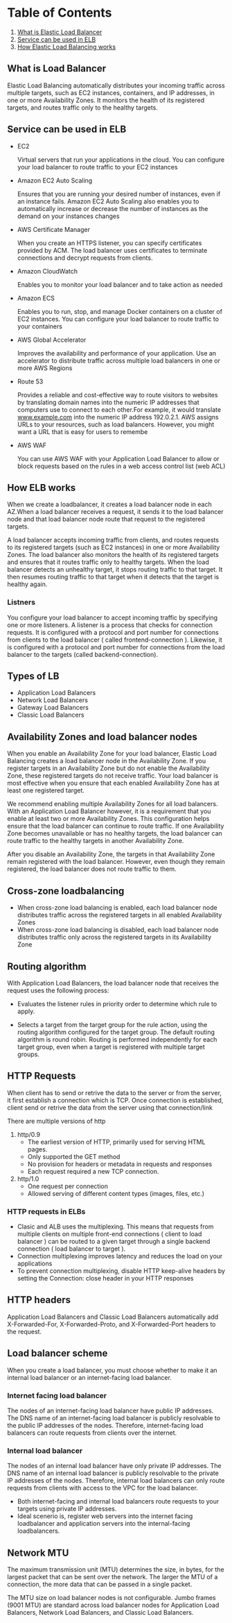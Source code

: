 # Table of Contents
1. [What is Elastic Load Balancer](#What-is-load-balancer)
2. [Service can be used in ELB](#services-can-be-used-in-elb)
3. [How Elastic Load Balancing works](#How-Elastic-Load-Balancing-works)

## What is Load Balancer
Elastic Load Balancing automatically distributes your incoming traffic across multiple targets, such as EC2 instances, containers, and IP addresses, in one or more Availability Zones. It monitors the health of its registered targets, and routes traffic only to the healthy targets.

## Service can be used in ELB

- EC2

    Virtual servers that run your applications in the cloud. You can configure your load balancer to route traffic to your EC2 instances
- Amazon EC2 Auto Scaling

    Ensures that you are running your desired number of instances, even if an instance fails. Amazon EC2 Auto Scaling also enables you to automatically increase or decrease the number of instances as the demand on your instances changes
- AWS Certificate Manager

    When you create an HTTPS listener, you can specify certificates provided by ACM. The load balancer uses certificates to terminate connections and decrypt requests from clients.
- Amazon CloudWatch

    Enables you to monitor your load balancer and to take action as needed
- Amazon ECS

    Enables you to run, stop, and manage Docker containers on a cluster of EC2 instances. You can configure your load balancer to route traffic to your containers
- AWS Global Accelerator

    Improves the availability and performance of your application. Use an accelerator to distribute traffic across multiple load balancers in one or more AWS Regions
- Route 53

    Provides a reliable and cost-effective way to route visitors to websites by translating domain names into the numeric IP addresses that computers use to connect to each other.For example, it would translate www.example.com into the numeric IP address 192.0.2.1. AWS assigns URLs to your resources, such as load balancers. However, you might want a URL that is easy for users to remembe
- AWS WAF

    You can use AWS WAF with your Application Load Balancer to allow or block requests based on the rules in a web access control list (web ACL)

## How ELB works
When we create a loadbalancer, it creates a load balancer node in each AZ.When a load balancer receives a request, it sends it to the load balancer node and that load balancer node route that request to the registered targets.

A load balancer accepts incoming traffic from clients, and routes requests to its registered targets (such as EC2 instances) in one or more Availability Zones. The load balancer also monitors the health of its registered targets and ensures that it routes traffic only to healthy targets. When the load balancer detects an unhealthy target, it stops routing traffic to that target. It then resumes routing traffic to that target when it detects that the target is healthy again.

### Listners
You configure your load balancer to accept incoming traffic by specifying one or more listeners. A listener is a process that checks for connection requests. It is configured with a protocol and port number for connections from clients to the load balancer ( called frontend-connection ). Likewise, it is configured with a protocol and port number for connections from the load balancer to the targets (called backend-connection).

## Types of LB
- Application Load Balancers
- Network Load Balancers
- Gateway Load Balancers
- Classic Load Balancers

## Availability Zones and load balancer nodes

When you enable an Availability Zone for your load balancer, Elastic Load Balancing creates a load balancer node in the Availability Zone. If you register targets in an Availability Zone but do not enable the Availability Zone, these registered targets do not receive traffic. Your load balancer is most effective when you ensure that each enabled Availability Zone has at least one registered target.

We recommend enabling multiple Availability Zones for all load balancers. With an Application Load Balancer however, it is a requirement that you enable at least two or more Availability Zones. This configuration helps ensure that the load balancer can continue to route traffic. If one Availability Zone becomes unavailable or has no healthy targets, the load balancer can route traffic to the healthy targets in another Availability Zone.

After you disable an Availability Zone, the targets in that Availability Zone remain registered with the load balancer. However, even though they remain registered, the load balancer does not route traffic to them.

## Cross-zone loadbalancing

- When cross-zone load balancing is enabled, each load balancer node distributes traffic across the registered targets in all enabled Availability Zones
- When cross-zone load balancing is disabled, each load balancer node distributes traffic only across the registered targets in its Availability Zone


## Routing algorithm

With Application Load Balancers, the load balancer node that receives the request uses the following process:

- Evaluates the listener rules in priority order to determine which rule to apply.

- Selects a target from the target group for the rule action, using the routing algorithm configured for the target group. The default routing algorithm is round robin. Routing is performed independently for each target group, even when a target is registered with multiple target groups.

## HTTP Requests

When client has to send or retrive the data to the server or from the server, it first establish a connection which is TCP. Once connection is established, client send or retrive the data from the server using that connection/link

There are multiple versions of http
1. http/0.9
    - The earliest version of HTTP, primarily used for serving HTML pages.
    - Only supported the GET method
    - No provision for headers or metadata in requests and responses
    - Each request required a new TCP connection.
2. http/1.0
    - One request per connection
    - Allowed serving of different content types (images, files, etc.)

### HTTP requests in ELBs

- Clasic and ALB uses the multiplexing. This means that requests from multiple clients on multiple front-end connections ( client to load balancer ) can be routed to a given target through a single backend connection ( load balancer to target ).
- Connection multiplexing improves latency and reduces the load on your applications
- To prevent connection multiplexing, disable HTTP keep-alive headers by setting the Connection: close header in your HTTP responses

## HTTP headers

Application Load Balancers and Classic Load Balancers automatically add X-Forwarded-For, X-Forwarded-Proto, and X-Forwarded-Port headers to the request.

## Load balancer scheme

When you create a load balancer, you must choose whether to make it an internal load balancer or an internet-facing load balancer.

### Internet facing load balancer
The nodes of an internet-facing load balancer have public IP addresses. The DNS name of an internet-facing load balancer is publicly resolvable to the public IP addresses of the nodes. Therefore, internet-facing load balancers can route requests from clients over the internet.

### Internal load balancer
The nodes of an internal load balancer have only private IP addresses. The DNS name of an internal load balancer is publicly resolvable to the private IP addresses of the nodes. Therefore, internal load balancers can only route requests from clients with access to the VPC for the load balancer.

- Both internet-facing and internal load balancers route requests to your targets using private IP addresses.
- Ideal scenerio is, register web servers into the internet facing loadbalancer and application servers into the internal-facing loadbalancers. 

## Network MTU 

The maximum transmission unit (MTU) determines the size, in bytes, for the largest packet that can be sent over the network. The larger the MTU of a connection, the more data that can be passed in a single packet.

The MTU size on load balancer nodes is not configurable. Jumbo frames (9001 MTU) are standard across load balancer nodes for Application Load Balancers, Network Load Balancers, and Classic Load Balancers.